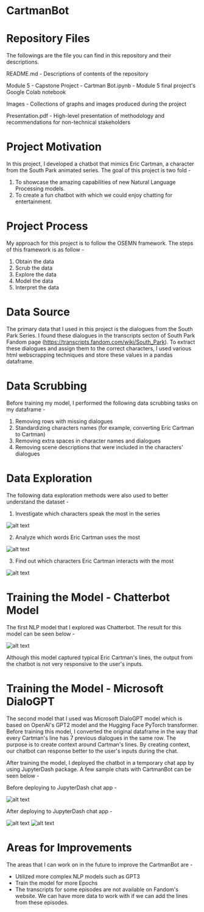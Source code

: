# CartmanBot

# Repository Files
The followings are the file you can find in this repository and their descriptions.

README.md - Descriptions of contents of the repository

Module 5 - Capstone Project - Cartman Bot.ipynb - Module 5 final project's Google Colab notebook

Images - Collections of graphs and images produced during the project

Presentation.pdf - High-level presentation of methodology and recommendations for non-technical stakeholders

# Project Motivation
In this project, I developed a chatbot that mimics Eric Cartman, a character from the South Park animated series. The goal of this project is two fold -

1. To showcase the amazing capabilities of new Natural Language Processing models.
2. To create a fun chatbot with which we could enjoy chatting for entertainment.

# Project Process
My approach for this project is to follow the OSEMN framework. The steps of this framework is as follow - 

1. Obtain the data
2. Scrub the data
3. Explore the data
4. Model the data
5. Interpret the data

# Data Source
The primary data that I used in this project is the dialogues from the South Park Series. I found these dialogues in the transcripts secton of South Park Fandom page (https://transcripts.fandom.com/wiki/South_Park). To extract these dialogues and assign them to the correct characters, I used various html webscrapping techniques and store these values in a pandas dataframe.

# Data Scrubbing
Before training my model, I performed the following data scrubbing tasks on my dataframe - 
1. Removing rows with missing dialogues
2. Standardizing characters names (for example, converting Eric Cartman to Cartman)
3. Removing extra spaces in character names and dialogues
4. Removing scene descriptions that were included in the characters' dialogues

# Data Exploration
The following data exploration methods were also used to better understand the dataset - 
1. Investigate which characters speak the most in the series

![alt text](https://user-images.githubusercontent.com/29743560/93000567-49c57c00-f4f7-11ea-9f48-923b02c049f9.png)

2. Analyze which words Eric Cartman uses the most

![alt text](https://user-images.githubusercontent.com/29743560/93000558-48944f00-f4f7-11ea-8709-acf78a1056da.png)

3. Find out which characters Eric Cartman interacts with the most

![alt text](https://user-images.githubusercontent.com/29743560/93000566-49c57c00-f4f7-11ea-9ed2-6405f8368d72.png)

# Training the Model - Chatterbot Model
The first NLP model that I explored was Chatterbot. The result for this model can be seen below - 

![alt text](https://user-images.githubusercontent.com/29743560/93000563-49c57c00-f4f7-11ea-845c-05a7f6ebd32f.JPG)

Although this model captured typical Eric Cartman's lines, the output from the chatbot is not very responsive to the user's inputs.

# Training the Model - Microsoft DialoGPT
The second model that I used was Microsoft DialoGPT model which is based on OpenAI's GPT2 model and the Hugging Face PyTorch transformer. Before training this model, I converted the original dataframe in the way that every Cartman's line has 7 previous dialogues in the same row. The purpose is to create context around Cartman's lines. By creating context, our chatbot can response better to the user's inputs during the chat.

After training the model, I deployed the chatbot in a temporary chat app by using JupyterDash package. A few sample chats with CartmanBot can be seen below - 

Before deploying to JupyterDash chat app -

![alt text](https://user-images.githubusercontent.com/29743560/93000560-492ce580-f4f7-11ea-898b-38df86f84437.JPG)


After deploying to JupyterDash chat app -

![alt text](https://user-images.githubusercontent.com/29743560/93000561-492ce580-f4f7-11ea-89a9-ad698678d675.JPG)
![alt text](https://user-images.githubusercontent.com/29743560/93000562-492ce580-f4f7-11ea-8a12-d07a904724ed.JPG)

# Areas for Improvements

The areas that I can work on in the future to improve the CartmanBot are -

- Utilized more complex NLP models such as GPT3
- Train the model for more Epochs
- The transcripts for some episodes are not available on Fandom's website. We can have more data to work with if we can add the lines from these episodes.
